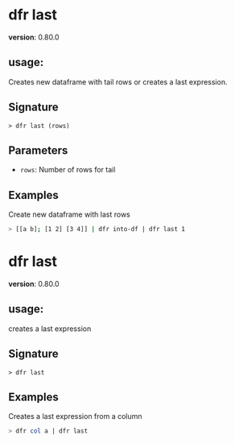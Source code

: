 # dfr last

**version**: 0.80.0

## **usage**:

Creates new dataframe with tail rows or creates a last expression.

## Signature

`> dfr last (rows)`

## Parameters

- `rows`: Number of rows for tail

## Examples

Create new dataframe with last rows

```bash
> [[a b]; [1 2] [3 4]] | dfr into-df | dfr last 1
```

# dfr last

**version**: 0.80.0

## **usage**:

creates a last expression

## Signature

`> dfr last `

## Examples

Creates a last expression from a column

```bash
> dfr col a | dfr last
```
